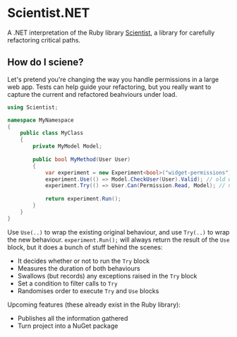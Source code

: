 # Scientist.NET
A .NET interpretation of the Ruby library [Scientist](https://github.com/github/scientist), a library for carefully refactoring critical paths.

## How do I sciene?

Let's pretend you're changing the way you handle permissions in a large web app. Tests can help guide your refactoring, but you really want to capture the current and refactored beahviours under load.

``` c#
using Scientist;

namespace MyNamespace 
{
    public class MyClass
    {
        private MyModel Model;    
    
        public bool MyMethod(User User)
        {
            var experiment = new Experiment<bool>("widget-permissions");
            experiment.Use(() => Model.CheckUser(User).Valid); // old way
            experiment.Try(() => User.Can(Permission.Read, Model); // new way
        
            return experiment.Run();    
        }
    }
}
```

Use `Use(..)` to wrap the existing original behaviour, and use `Try(..)` to wrap the new behaviour. `experiment.Run();` will always return the result of the `Use` block, but it does a bunch of stuff behind the scenes:

- It decides whether or not to run the `Try` block
- Measures the duration of both behaviours
- Swallows (but records) any exceptions raised in the `Try` block
- Set a condition to filter calls to `Try`
- Randomises order to execute `Try` and `Use` blocks

Upcoming features (these already exist in the Ruby library):

- Publishes all the information gathered
- Turn project into a NuGet package
